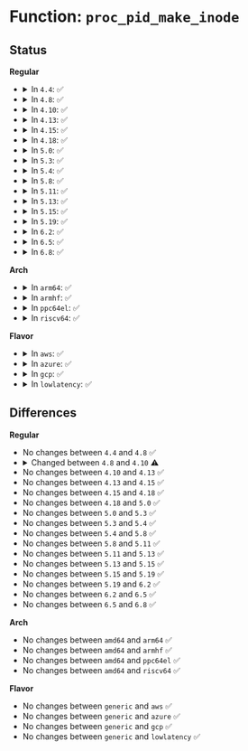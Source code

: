 # Function: <code>proc_pid_make_inode</code>

## Status
<b>Regular</b>
<ul>
<li>
<details>
<summary>In <code>4.4</code>: ✅</summary>

```c
struct inode *proc_pid_make_inode(struct super_block *sb, struct task_struct *task);
```

**Collision:** Unique Global

**Inline:** No

**Transformation:** False

**Instances:**

```
In fs/proc/base.c (ffffffff8127d640)
Location: fs/proc/base.c:1643
Inline: False
Direct callers:
  - fs/proc/base.c:proc_pid_instantiate
  - fs/proc/base.c:proc_pident_instantiate
  - fs/proc/base.c:proc_map_files_instantiate
  - fs/proc/base.c:proc_task_instantiate
  - fs/proc/fd.c:proc_fd_instantiate
  - fs/proc/fd.c:proc_fdinfo_instantiate
  - fs/proc/namespaces.c:proc_ns_instantiate
```
**Symbols:**

```
ffffffff8127d640-ffffffff8127d726: proc_pid_make_inode (STB_GLOBAL)
```
</details>
</li>
<li>
<details>
<summary>In <code>4.8</code>: ✅</summary>

```c
struct inode *proc_pid_make_inode(struct super_block *sb, struct task_struct *task);
```

**Collision:** Unique Global

**Inline:** No

**Transformation:** False

**Instances:**

```
In fs/proc/base.c (ffffffff812aa620)
Location: fs/proc/base.c:1659
Inline: False
Direct callers:
  - fs/proc/base.c:proc_task_instantiate
  - fs/proc/base.c:proc_pid_instantiate
  - fs/proc/base.c:proc_pident_instantiate
  - fs/proc/base.c:proc_map_files_instantiate
  - fs/proc/fd.c:proc_fdinfo_instantiate
  - fs/proc/fd.c:proc_fd_instantiate
  - fs/proc/namespaces.c:proc_ns_instantiate
```
**Symbols:**

```
ffffffff812aa620-ffffffff812aa702: proc_pid_make_inode (STB_GLOBAL)
```
</details>
</li>
<li>
<details>
<summary>In <code>4.10</code>: ✅</summary>

```c
struct inode *proc_pid_make_inode(struct super_block *sb, struct task_struct *task, umode_t mode);
```

**Collision:** Unique Global

**Inline:** No

**Transformation:** False

**Instances:**

```
In fs/proc/base.c (ffffffff812bff70)
Location: fs/proc/base.c:1677
Inline: False
Direct callers:
  - fs/proc/base.c:proc_task_instantiate
  - fs/proc/base.c:proc_pid_instantiate
  - fs/proc/base.c:proc_pident_instantiate
  - fs/proc/base.c:proc_map_files_instantiate
  - fs/proc/fd.c:proc_fdinfo_instantiate
  - fs/proc/fd.c:proc_fd_instantiate
  - fs/proc/namespaces.c:proc_ns_instantiate
```
**Symbols:**

```
ffffffff812bff70-ffffffff812c0051: proc_pid_make_inode (STB_GLOBAL)
```
</details>
</li>
<li>
<details>
<summary>In <code>4.13</code>: ✅</summary>

```c
struct inode *proc_pid_make_inode(struct super_block *sb, struct task_struct *task, umode_t mode);
```

**Collision:** Unique Global

**Inline:** No

**Transformation:** False

**Instances:**

```
In fs/proc/base.c (ffffffff812cd2c0)
Location: fs/proc/base.c:1746
Inline: False
Direct callers:
  - fs/proc/base.c:proc_task_instantiate
  - fs/proc/base.c:proc_pid_instantiate
  - fs/proc/base.c:proc_pident_instantiate
  - fs/proc/base.c:proc_map_files_instantiate
  - fs/proc/fd.c:proc_fdinfo_instantiate
  - fs/proc/fd.c:proc_fd_instantiate
  - fs/proc/namespaces.c:proc_ns_instantiate
```
**Symbols:**

```
ffffffff812cd2c0-ffffffff812cd365: proc_pid_make_inode (STB_GLOBAL)
```
</details>
</li>
<li>
<details>
<summary>In <code>4.15</code>: ✅</summary>

```c
struct inode *proc_pid_make_inode(struct super_block *sb, struct task_struct *task, umode_t mode);
```

**Collision:** Unique Global

**Inline:** No

**Transformation:** False

**Instances:**

```
In fs/proc/base.c (ffffffff812f1b60)
Location: fs/proc/base.c:1747
Inline: False
Direct callers:
  - fs/proc/base.c:proc_task_instantiate
  - fs/proc/base.c:proc_pid_instantiate
  - fs/proc/base.c:proc_pident_instantiate
  - fs/proc/base.c:proc_map_files_instantiate
  - fs/proc/fd.c:proc_fdinfo_instantiate
  - fs/proc/fd.c:proc_fd_instantiate
  - fs/proc/namespaces.c:proc_ns_instantiate
```
**Symbols:**

```
ffffffff812f1b60-ffffffff812f1c05: proc_pid_make_inode (STB_GLOBAL)
```
</details>
</li>
<li>
<details>
<summary>In <code>4.18</code>: ✅</summary>

```c
struct inode *proc_pid_make_inode(struct super_block *sb, struct task_struct *task, umode_t mode);
```

**Collision:** Unique Global

**Inline:** No

**Transformation:** False

**Instances:**

```
In fs/proc/base.c (ffffffff8131e9a0)
Location: fs/proc/base.c:1719
Inline: False
Direct callers:
  - fs/proc/base.c:proc_task_instantiate
  - fs/proc/base.c:proc_pid_instantiate
  - fs/proc/base.c:proc_pident_instantiate
  - fs/proc/base.c:proc_map_files_instantiate
  - fs/proc/fd.c:proc_fdinfo_instantiate
  - fs/proc/fd.c:proc_fd_instantiate
  - fs/proc/namespaces.c:proc_ns_instantiate
```
**Symbols:**

```
ffffffff8131e9a0-ffffffff8131ea41: proc_pid_make_inode (STB_GLOBAL)
```
</details>
</li>
<li>
<details>
<summary>In <code>5.0</code>: ✅</summary>

```c
struct inode *proc_pid_make_inode(struct super_block *sb, struct task_struct *task, umode_t mode);
```

**Collision:** Unique Global

**Inline:** No

**Transformation:** False

**Instances:**

```
In fs/proc/base.c (ffffffff81335a90)
Location: fs/proc/base.c:1733
Inline: False
Direct callers:
  - fs/proc/base.c:proc_task_instantiate
  - fs/proc/base.c:proc_pid_instantiate
  - fs/proc/base.c:proc_pident_instantiate
  - fs/proc/base.c:proc_map_files_instantiate
  - fs/proc/fd.c:proc_fdinfo_instantiate
  - fs/proc/fd.c:proc_fd_instantiate
  - fs/proc/namespaces.c:proc_ns_instantiate
```
**Symbols:**

```
ffffffff81335a90-ffffffff81335b31: proc_pid_make_inode (STB_GLOBAL)
```
</details>
</li>
<li>
<details>
<summary>In <code>5.3</code>: ✅</summary>

```c
struct inode *proc_pid_make_inode(struct super_block *sb, struct task_struct *task, umode_t mode);
```

**Collision:** Unique Global

**Inline:** No

**Transformation:** False

**Instances:**

```
In fs/proc/base.c (ffffffff8135db20)
Location: fs/proc/base.c:1746
Inline: False
Direct callers:
  - fs/proc/base.c:proc_task_instantiate
  - fs/proc/base.c:proc_pid_instantiate
  - fs/proc/base.c:proc_pident_instantiate
  - fs/proc/base.c:proc_map_files_instantiate
  - fs/proc/fd.c:proc_fdinfo_instantiate
  - fs/proc/fd.c:proc_fd_instantiate
  - fs/proc/namespaces.c:proc_ns_instantiate
```
**Symbols:**

```
ffffffff8135db20-ffffffff8135dbcb: proc_pid_make_inode (STB_GLOBAL)
```
</details>
</li>
<li>
<details>
<summary>In <code>5.4</code>: ✅</summary>

```c
struct inode *proc_pid_make_inode(struct super_block *sb, struct task_struct *task, umode_t mode);
```

**Collision:** Unique Global

**Inline:** No

**Transformation:** False

**Instances:**

```
In fs/proc/base.c (ffffffff81375d80)
Location: fs/proc/base.c:1746
Inline: False
Direct callers:
  - fs/proc/base.c:proc_task_instantiate
  - fs/proc/base.c:proc_pid_instantiate
  - fs/proc/base.c:proc_pident_instantiate
  - fs/proc/base.c:proc_map_files_instantiate
  - fs/proc/fd.c:proc_fdinfo_instantiate
  - fs/proc/fd.c:proc_fd_instantiate
  - fs/proc/namespaces.c:proc_ns_instantiate
```
**Symbols:**

```
ffffffff81375d80-ffffffff81375e2b: proc_pid_make_inode (STB_GLOBAL)
```
</details>
</li>
<li>
<details>
<summary>In <code>5.8</code>: ✅</summary>

```c
struct inode *proc_pid_make_inode(struct super_block *sb, struct task_struct *task, umode_t mode);
```

**Collision:** Unique Global

**Inline:** No

**Transformation:** False

**Instances:**

```
In fs/proc/base.c (ffffffff813be990)
Location: fs/proc/base.c:1870
Inline: False
Direct callers:
  - fs/proc/base.c:proc_task_instantiate
  - fs/proc/base.c:proc_pid_instantiate
  - fs/proc/base.c:proc_pident_instantiate
  - fs/proc/base.c:proc_map_files_instantiate
  - fs/proc/fd.c:proc_fdinfo_instantiate
  - fs/proc/fd.c:proc_fd_instantiate
  - fs/proc/namespaces.c:proc_ns_instantiate
```
**Symbols:**

```
ffffffff813be990-ffffffff813bea92: proc_pid_make_inode (STB_GLOBAL)
```
</details>
</li>
<li>
<details>
<summary>In <code>5.11</code>: ✅</summary>

```c
struct inode *proc_pid_make_inode(struct super_block *sb, struct task_struct *task, umode_t mode);
```

**Collision:** Unique Global

**Inline:** No

**Transformation:** False

**Instances:**

```
In fs/proc/base.c (ffffffff813d0760)
Location: fs/proc/base.c:1884
Inline: False
Direct callers:
  - fs/proc/base.c:proc_task_instantiate
  - fs/proc/base.c:proc_pid_instantiate
  - fs/proc/base.c:proc_pident_instantiate
  - fs/proc/base.c:proc_map_files_instantiate
  - fs/proc/fd.c:proc_fdinfo_instantiate
  - fs/proc/fd.c:proc_fd_instantiate
  - fs/proc/namespaces.c:proc_ns_instantiate
```
**Symbols:**

```
ffffffff813d0760-ffffffff813d0862: proc_pid_make_inode (STB_GLOBAL)
```
</details>
</li>
<li>
<details>
<summary>In <code>5.13</code>: ✅</summary>

```c
struct inode *proc_pid_make_inode(struct super_block *sb, struct task_struct *task, umode_t mode);
```

**Collision:** Unique Global

**Inline:** No

**Transformation:** False

**Instances:**

```
In fs/proc/base.c (ffffffff813d7660)
Location: fs/proc/base.c:1883
Inline: False
Direct callers:
  - fs/proc/base.c:proc_task_instantiate
  - fs/proc/base.c:proc_pid_instantiate
  - fs/proc/base.c:proc_pident_instantiate
  - fs/proc/base.c:proc_map_files_instantiate
  - fs/proc/fd.c:proc_fdinfo_instantiate
  - fs/proc/fd.c:proc_fd_instantiate
  - fs/proc/namespaces.c:proc_ns_instantiate
```
**Symbols:**

```
ffffffff813d7660-ffffffff813d7762: proc_pid_make_inode (STB_GLOBAL)
```
</details>
</li>
<li>
<details>
<summary>In <code>5.15</code>: ✅</summary>

```c
struct inode *proc_pid_make_inode(struct super_block *sb, struct task_struct *task, umode_t mode);
```

**Collision:** Unique Global

**Inline:** No

**Transformation:** False

**Instances:**

```
In fs/proc/base.c (ffffffff81428da0)
Location: fs/proc/base.c:1889
Inline: False
Direct callers:
  - fs/proc/base.c:proc_task_instantiate
  - fs/proc/base.c:proc_pid_instantiate
  - fs/proc/base.c:proc_pident_instantiate
  - fs/proc/base.c:proc_map_files_instantiate
  - fs/proc/fd.c:proc_fdinfo_instantiate
  - fs/proc/fd.c:proc_fd_instantiate
  - fs/proc/namespaces.c:proc_ns_instantiate
```
**Symbols:**

```
ffffffff81428da0-ffffffff81428ea2: proc_pid_make_inode (STB_GLOBAL)
```
</details>
</li>
<li>
<details>
<summary>In <code>5.19</code>: ✅</summary>

```c
struct inode *proc_pid_make_inode(struct super_block *sb, struct task_struct *task, umode_t mode);
```

**Collision:** Unique Global

**Inline:** No

**Transformation:** False

**Instances:**

```
In fs/proc/base.c (ffffffff814a20a0)
Location: fs/proc/base.c:1888
Inline: False
Direct callers:
  - fs/proc/base.c:proc_pident_instantiate
  - fs/proc/base.c:proc_map_files_instantiate
  - fs/proc/fd.c:proc_fdinfo_instantiate
  - fs/proc/fd.c:proc_fd_instantiate
  - fs/proc/namespaces.c:proc_ns_instantiate
```
**Symbols:**

```
ffffffff814a20a0-ffffffff814a2165: proc_pid_make_inode (STB_GLOBAL)
```
</details>
</li>
<li>
<details>
<summary>In <code>6.2</code>: ✅</summary>

```c
struct inode *proc_pid_make_inode(struct super_block *sb, struct task_struct *task, umode_t mode);
```

**Collision:** Unique Global

**Inline:** No

**Transformation:** False

**Instances:**

```
In fs/proc/base.c (ffffffff815371a0)
Location: fs/proc/base.c:1889
Inline: False
Direct callers:
  - fs/proc/base.c:proc_pident_instantiate
  - fs/proc/base.c:proc_map_files_instantiate
  - fs/proc/fd.c:proc_fdinfo_instantiate
  - fs/proc/fd.c:proc_fd_instantiate
  - fs/proc/namespaces.c:proc_ns_instantiate
```
**Symbols:**

```
ffffffff815371a0-ffffffff81537265: proc_pid_make_inode (STB_GLOBAL)
```
</details>
</li>
<li>
<details>
<summary>In <code>6.5</code>: ✅</summary>

```c
struct inode *proc_pid_make_inode(struct super_block *sb, struct task_struct *task, umode_t mode);
```

**Collision:** Unique Global

**Inline:** No

**Transformation:** False

**Instances:**

```
In fs/proc/base.c (ffffffff8156f390)
Location: fs/proc/base.c:1889
Inline: False
Direct callers:
  - fs/proc/base.c:proc_pident_instantiate
  - fs/proc/base.c:proc_map_files_instantiate
  - fs/proc/fd.c:proc_fdinfo_instantiate
  - fs/proc/fd.c:proc_fd_instantiate
  - fs/proc/namespaces.c:proc_ns_instantiate
```
**Symbols:**

```
ffffffff8156f390-ffffffff8156f455: proc_pid_make_inode (STB_GLOBAL)
```
</details>
</li>
<li>
<details>
<summary>In <code>6.8</code>: ✅</summary>

```c
struct inode *proc_pid_make_inode(struct super_block *sb, struct task_struct *task, umode_t mode);
```

**Collision:** Unique Global

**Inline:** No

**Transformation:** False

**Instances:**

```
In fs/proc/base.c (ffffffff815a7d40)
Location: fs/proc/base.c:1883
Inline: False
Direct callers:
  - fs/proc/base.c:proc_pident_instantiate
  - fs/proc/base.c:proc_map_files_instantiate
  - fs/proc/fd.c:proc_fdinfo_instantiate
  - fs/proc/fd.c:proc_fd_instantiate
  - fs/proc/namespaces.c:proc_ns_instantiate
```
**Symbols:**

```
ffffffff815a7d40-ffffffff815a7de6: proc_pid_make_inode (STB_GLOBAL)
```
</details>
</li>
</ul>
<b>Arch</b>
<ul>
<li>
<details>
<summary>In <code>arm64</code>: ✅</summary>

```c
struct inode *proc_pid_make_inode(struct super_block *sb, struct task_struct *task, umode_t mode);
```

**Collision:** Unique Global

**Inline:** No

**Transformation:** False

**Instances:**

```
In fs/proc/base.c (ffff800010441138)
Location: fs/proc/base.c:1746
Inline: False
Direct callers:
  - fs/proc/base.c:proc_task_instantiate
  - fs/proc/base.c:proc_pid_instantiate
  - fs/proc/base.c:proc_pident_instantiate
  - fs/proc/base.c:proc_map_files_instantiate
  - fs/proc/fd.c:proc_fdinfo_instantiate
  - fs/proc/fd.c:proc_fd_instantiate
  - fs/proc/namespaces.c:proc_ns_instantiate
```
**Symbols:**

```
ffff800010441138-ffff800010441200: proc_pid_make_inode (STB_GLOBAL)
```
</details>
</li>
<li>
<details>
<summary>In <code>armhf</code>: ✅</summary>

```c
struct inode *proc_pid_make_inode(struct super_block *sb, struct task_struct *task, umode_t mode);
```

**Collision:** Unique Global

**Inline:** No

**Transformation:** False

**Instances:**

```
In fs/proc/base.c (c0606a94)
Location: fs/proc/base.c:1746
Inline: False
Direct callers:
  - fs/proc/base.c:proc_task_instantiate
  - fs/proc/base.c:proc_pid_instantiate
  - fs/proc/base.c:proc_pident_instantiate
  - fs/proc/base.c:proc_map_files_instantiate
  - fs/proc/fd.c:proc_fdinfo_instantiate
  - fs/proc/fd.c:proc_fd_instantiate
  - fs/proc/namespaces.c:proc_ns_instantiate
```
**Symbols:**

```
c0606a94-c0606b8c: proc_pid_make_inode (STB_GLOBAL)
```
</details>
</li>
<li>
<details>
<summary>In <code>ppc64el</code>: ✅</summary>

```c
struct inode *proc_pid_make_inode(struct super_block *sb, struct task_struct *task, umode_t mode);
```

**Collision:** Unique Global

**Inline:** No

**Transformation:** False

**Instances:**

```
In fs/proc/base.c (c000000000556160)
Location: fs/proc/base.c:1746
Inline: False
Direct callers:
  - fs/proc/base.c:proc_task_instantiate
  - fs/proc/base.c:proc_pid_instantiate
  - fs/proc/base.c:proc_pident_instantiate
  - fs/proc/base.c:proc_map_files_instantiate
  - fs/proc/fd.c:proc_fdinfo_instantiate
  - fs/proc/fd.c:proc_fd_instantiate
  - fs/proc/namespaces.c:proc_ns_instantiate
```
**Symbols:**

```
c000000000556160-c000000000556264: proc_pid_make_inode (STB_GLOBAL)
```
</details>
</li>
<li>
<details>
<summary>In <code>riscv64</code>: ✅</summary>

```c
struct inode *proc_pid_make_inode(struct super_block *sb, struct task_struct *task, umode_t mode);
```

**Collision:** Unique Global

**Inline:** No

**Transformation:** False

**Instances:**

```
In fs/proc/base.c (ffffffe0002d80e6)
Location: fs/proc/base.c:1746
Inline: False
Direct callers:
  - fs/proc/base.c:proc_task_instantiate
  - fs/proc/base.c:proc_pid_instantiate
  - fs/proc/base.c:proc_pident_instantiate
  - fs/proc/base.c:proc_map_files_instantiate
  - fs/proc/fd.c:proc_fdinfo_instantiate
  - fs/proc/fd.c:proc_fd_instantiate
  - fs/proc/namespaces.c:proc_ns_instantiate
```
**Symbols:**

```
ffffffe0002d80e6-ffffffe0002d8194: proc_pid_make_inode (STB_GLOBAL)
```
</details>
</li>
</ul>
<b>Flavor</b>
<ul>
<li>
<details>
<summary>In <code>aws</code>: ✅</summary>

```c
struct inode *proc_pid_make_inode(struct super_block *sb, struct task_struct *task, umode_t mode);
```

**Collision:** Unique Global

**Inline:** No

**Transformation:** False

**Instances:**

```
In fs/proc/base.c (ffffffff8136e360)
Location: fs/proc/base.c:1746
Inline: False
Direct callers:
  - fs/proc/base.c:proc_task_instantiate
  - fs/proc/base.c:proc_pid_instantiate
  - fs/proc/base.c:proc_pident_instantiate
  - fs/proc/base.c:proc_map_files_instantiate
  - fs/proc/fd.c:proc_fdinfo_instantiate
  - fs/proc/fd.c:proc_fd_instantiate
  - fs/proc/namespaces.c:proc_ns_instantiate
```
**Symbols:**

```
ffffffff8136e360-ffffffff8136e40b: proc_pid_make_inode (STB_GLOBAL)
```
</details>
</li>
<li>
<details>
<summary>In <code>azure</code>: ✅</summary>

```c
struct inode *proc_pid_make_inode(struct super_block *sb, struct task_struct *task, umode_t mode);
```

**Collision:** Unique Global

**Inline:** No

**Transformation:** False

**Instances:**

```
In fs/proc/base.c (ffffffff8135edf0)
Location: fs/proc/base.c:1746
Inline: False
Direct callers:
  - fs/proc/base.c:proc_task_instantiate
  - fs/proc/base.c:proc_pid_instantiate
  - fs/proc/base.c:proc_pident_instantiate
  - fs/proc/base.c:proc_map_files_instantiate
  - fs/proc/fd.c:proc_fdinfo_instantiate
  - fs/proc/fd.c:proc_fd_instantiate
  - fs/proc/namespaces.c:proc_ns_instantiate
```
**Symbols:**

```
ffffffff8135edf0-ffffffff8135ee9b: proc_pid_make_inode (STB_GLOBAL)
```
</details>
</li>
<li>
<details>
<summary>In <code>gcp</code>: ✅</summary>

```c
struct inode *proc_pid_make_inode(struct super_block *sb, struct task_struct *task, umode_t mode);
```

**Collision:** Unique Global

**Inline:** No

**Transformation:** False

**Instances:**

```
In fs/proc/base.c (ffffffff8136be30)
Location: fs/proc/base.c:1746
Inline: False
Direct callers:
  - fs/proc/base.c:proc_task_instantiate
  - fs/proc/base.c:proc_pid_instantiate
  - fs/proc/base.c:proc_pident_instantiate
  - fs/proc/base.c:proc_map_files_instantiate
  - fs/proc/fd.c:proc_fdinfo_instantiate
  - fs/proc/fd.c:proc_fd_instantiate
  - fs/proc/namespaces.c:proc_ns_instantiate
```
**Symbols:**

```
ffffffff8136be30-ffffffff8136bedb: proc_pid_make_inode (STB_GLOBAL)
```
</details>
</li>
<li>
<details>
<summary>In <code>lowlatency</code>: ✅</summary>

```c
struct inode *proc_pid_make_inode(struct super_block *sb, struct task_struct *task, umode_t mode);
```

**Collision:** Unique Global

**Inline:** No

**Transformation:** False

**Instances:**

```
In fs/proc/base.c (ffffffff8137f6f0)
Location: fs/proc/base.c:1746
Inline: False
Direct callers:
  - fs/proc/base.c:proc_task_instantiate
  - fs/proc/base.c:proc_pid_instantiate
  - fs/proc/base.c:proc_pident_instantiate
  - fs/proc/base.c:proc_map_files_instantiate
  - fs/proc/fd.c:proc_fdinfo_instantiate
  - fs/proc/fd.c:proc_fd_instantiate
  - fs/proc/namespaces.c:proc_ns_instantiate
```
**Symbols:**

```
ffffffff8137f6f0-ffffffff8137f79b: proc_pid_make_inode (STB_GLOBAL)
```
</details>
</li>
</ul>

## Differences
<b>Regular</b>
<ul>
<li>
No changes between <code>4.4</code> and <code>4.8</code> ✅
</li>
<li>
<details>
<summary>Changed between <code>4.8</code> and <code>4.10</code> ⚠️</summary>
<ul>
<li>
<b>Param added. </b>
<code>umode_t mode</code>
</li>
</ul>
</details>
</li>
<li>
No changes between <code>4.10</code> and <code>4.13</code> ✅
</li>
<li>
No changes between <code>4.13</code> and <code>4.15</code> ✅
</li>
<li>
No changes between <code>4.15</code> and <code>4.18</code> ✅
</li>
<li>
No changes between <code>4.18</code> and <code>5.0</code> ✅
</li>
<li>
No changes between <code>5.0</code> and <code>5.3</code> ✅
</li>
<li>
No changes between <code>5.3</code> and <code>5.4</code> ✅
</li>
<li>
No changes between <code>5.4</code> and <code>5.8</code> ✅
</li>
<li>
No changes between <code>5.8</code> and <code>5.11</code> ✅
</li>
<li>
No changes between <code>5.11</code> and <code>5.13</code> ✅
</li>
<li>
No changes between <code>5.13</code> and <code>5.15</code> ✅
</li>
<li>
No changes between <code>5.15</code> and <code>5.19</code> ✅
</li>
<li>
No changes between <code>5.19</code> and <code>6.2</code> ✅
</li>
<li>
No changes between <code>6.2</code> and <code>6.5</code> ✅
</li>
<li>
No changes between <code>6.5</code> and <code>6.8</code> ✅
</li>
</ul>
<b>Arch</b>
<ul>
<li>
No changes between <code>amd64</code> and <code>arm64</code> ✅
</li>
<li>
No changes between <code>amd64</code> and <code>armhf</code> ✅
</li>
<li>
No changes between <code>amd64</code> and <code>ppc64el</code> ✅
</li>
<li>
No changes between <code>amd64</code> and <code>riscv64</code> ✅
</li>
</ul>
<b>Flavor</b>
<ul>
<li>
No changes between <code>generic</code> and <code>aws</code> ✅
</li>
<li>
No changes between <code>generic</code> and <code>azure</code> ✅
</li>
<li>
No changes between <code>generic</code> and <code>gcp</code> ✅
</li>
<li>
No changes between <code>generic</code> and <code>lowlatency</code> ✅
</li>
</ul>
